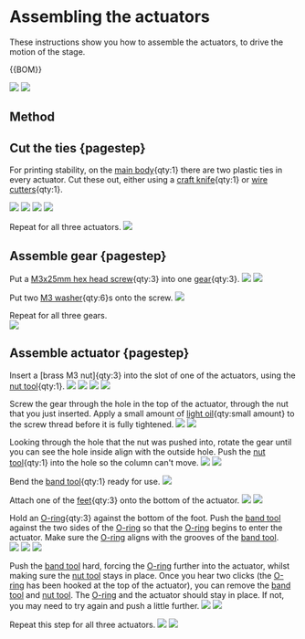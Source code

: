 # Assembling the actuators
These instructions show you how to assemble the actuators, to drive the motion of the stage.

{{BOM}}

[M3 washer]: "{cat:part}"
[light oil]: "{cat:part}"
[O-ring]: models/o_ring.md "{cat:part}"
[M3x25mm hex head screw]: models/m3_hex_head_screw.md "{cat:part}"
[feet]: models/feet.stl "{cat:3DPrinted, note: All three feet are in the one file.}"
[gear]: models/gears.stl "{cat: 3DPrinted}"
[band tool]:  models/actuatortools.md#bandtool "{cat: 3DPrinted_tool}"
[nut tool]:  models/actuatortools.md#nuttool "{cat:3DPrinted_tool}"
[wire cutters]: "{cat:tool}"
[craft knife]: "{cat:tool}"
[main body]: models/delta_stage_main_body.md "{cat:3DPrinted}"

![](images/assembling_the_actuators/3D_printed_parts.jpg)
![](images/assembling_the_actuators/non_3D_printed_parts.jpg)

## Method

## Cut the ties {pagestep}

For printing stability, on the [main body]{qty:1} there are two plastic ties in every actuator.  Cut these out, either using a [craft knife]{qty:1} or [wire cutters]{qty:1}.  

![](images/assembling_the_actuators/ties.jpg)
![](images/assembling_the_actuators/cutter_ties.jpg)
![](images/assembling_the_actuators/knife_ties.jpg)
![](images/assembling_the_actuators/no_ties.jpg)

Repeat for all three actuators.
![](images/assembling_the_actuators/no_ties_all.jpg)

## Assemble gear {pagestep}

Put a [M3x25mm hex head screw]{qty:3} into one [gear]{qty:3}.
![](images/assembling_the_actuators/screw_and_gear.jpg)
![](images/assembling_the_actuators/screw_in_gear.jpg)

Put two [M3 washer]{qty:6}s onto the screw.
![](images/assembling_the_actuators/washers_on_screw.jpg)  


Repeat for all three gears.  
![](images/assembling_the_actuators/washers_on_screw_all.jpg)

## Assemble actuator {pagestep}

Insert a [brass M3 nut]{qty:3} into the slot of one of the actuators, using the [nut tool]{qty:1}.
![](images/assembling_the_actuators/insert_nut.jpg)
![](images/assembling_the_actuators/nut_on_slot.jpg)
![](images/assembling_the_actuators/nut_on_slot_nut_tool.jpg)
![](images/assembling_the_actuators/nut_in_slot.jpg)

Screw the gear through the hole in the top of the actuator, through the nut that you just inserted.  Apply a small amount of [light oil]{qty:small amount} to the screw thread before it is fully tightened.
![](images/assembling_the_actuators/gear_in_top_hole.jpg)
![](images/assembling_the_actuators/screwing_gear.jpg)


Looking through the hole that the nut was pushed into, rotate the gear until you can see the hole inside align with the outside hole.  Push the [nut tool]{qty:1} into the hole so the column can't move.
![](images/assembling_the_actuators/gear_screwed.jpg)
![](images/assembling_the_actuators/nut_tool_in_hole.jpg)

Bend the [band tool]{qty:1} ready for use.
![](images/assembling_the_actuators/band_tool_bent.jpg)

Attach one of the [feet]{qty:3} onto the bottom of the actuator.
![](images/assembling_the_actuators/foot_profile.jpg)
![](images/assembling_the_actuators/foot_from_bottom.jpg)

Hold an [O-ring]{qty:3} against the bottom of the foot.  Push the [band tool] against the two sides of the [O-ring] so that the [O-ring] begins to enter the actuator.  Make sure the [O-ring] aligns with the grooves of the [band tool].  
![](images/assembling_the_actuators/O_ring_against_foot.jpg)
![](images/assembling_the_actuators/pushing_band_tool_o_ring.jpg)
![](images/assembling_the_actuators/pushing_band_tool_o_ring_2.jpg)

Push the [band tool] hard, forcing the [O-ring] further into the actuator, whilst making sure the [nut tool] stays in place.  Once you hear two clicks (the [O-ring] has been hooked at the top of the actuator), you can remove the [band tool] and [nut tool]. The [O-ring] and the actuator should stay in place.  If not, you may need to try again and push a little further.
![](images/assembling_the_actuators/pushing_firmly.jpg)
![](images/assembling_the_actuators/o_ring_complete.jpg)

Repeat this step for all three actuators.
![](images/assembling_the_actuators/o_ring_all.jpg)
![](images/assembling_the_actuators/gears_all.jpg)
